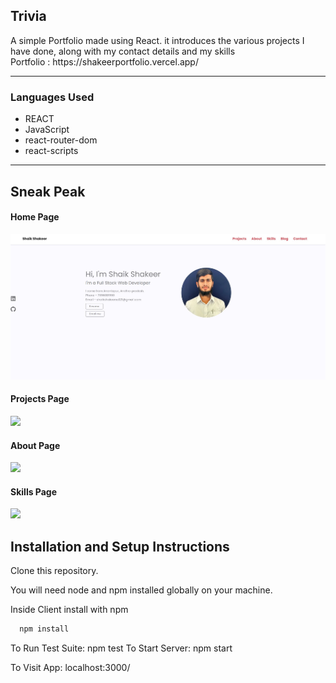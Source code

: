<h2>Trivia</h2>
A simple Portfolio made using React. it introduces the various projects I have done, along with my contact details and my skills

</br>
Portfolio : https://shakeerportfolio.vercel.app/

<hr/>
<h3>Languages Used</h3>

* REACT
* JavaScript
* react-router-dom
* react-scripts

<hr/>

## Sneak Peak
#### Home Page
<img width="600px" src="https://github.com/shakeer7396/portfolio/blob/main/public/images/front%20page1.jpg?raw=true"/>

#### Projects Page
<img width="600px" src="https://user-images.githubusercontent.com/86405837/139438532-38cbb1f6-8a59-4af0-8ea7-6b875dfaa654.png"/>

#### About Page
<img width="600px" src="https://user-images.githubusercontent.com/86405837/139438534-7d03744b-311f-4aad-aa23-3c607192529a.png"/>

#### Skills Page
<img width="600px" src="https://user-images.githubusercontent.com/86405837/139438537-4e117232-1ba1-49b4-bb7b-4dfa394f734a.png"/>



## Installation and Setup Instructions
Clone this repository.

You will need node and npm installed globally on your machine. 

Inside Client install with npm


```bash
  npm install
```

To Run Test Suite: npm test To Start Server: npm start

To Visit App: localhost:3000/

